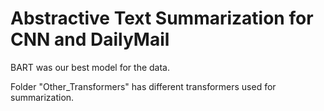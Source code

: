 # Abstractive Text Summarization for CNN and DailyMail


BART was our best model for the data. 

Folder "Other_Transformers" has different transformers used for summarization.


